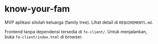 # know-your-fam

MVP aplikasi silsilah keluarga (family tree). Lihat detail di `REQUIREMENTS.md`.

Frontend tanpa dependensi tersedia di `fe-client/`. Untuk menjalankan, buka `fe-client/index.html` di browser.
